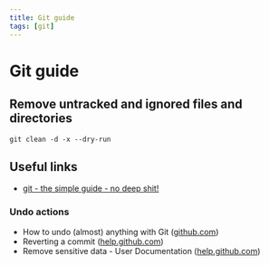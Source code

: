 ```yaml
---
title: Git guide
tags: [git]
---
```


# Git guide

## Remove untracked and ignored files and directories

```
git clean -d -x --dry-run
```

## Useful links

* [git - the simple guide - no deep shit!](http://rogerdudler.github.io/git-guide/)

### Undo actions

* How to undo (almost) anything with Git ([github.com](https://github.com/blog/2019-how-to-undo-almost-anything-with-git))
* Reverting a commit ([help.github.com](https://help.github.com/desktop/guides/contributing/reverting-a-commit/))
* Remove sensitive data - User Documentation ([help.github.com](https://help.github.com/articles/remove-sensitive-data/))
